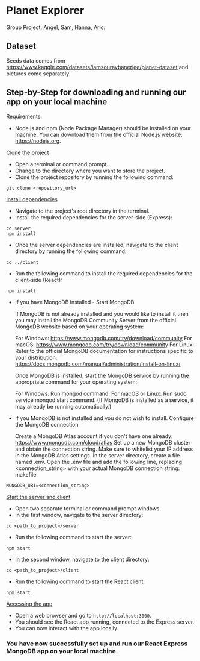 # Planet Explorer
Group Project: Angel, Sam, Hanna, Aric.

## Dataset
Seeds data comes from https://www.kaggle.com/datasets/iamsouravbanerjee/planet-dataset and pictures come separately.

## Step-by-Step for downloading and running our app on your local machine


Requirements:
- Node.js and npm (Node Package Manager) should be installed on your machine. You can download them from the official Node.js website: https://nodejs.org.

<u>Clone the project</u>
- Open a terminal or command prompt.
- Change to the directory where you want to store the project.
- Clone the project repository by running the following command:

```
git clone <repository_url>
```

<u>Install dependencies</u>
- Navigate to the project's root directory in the terminal.
- Install the required dependencies for the server-side (Express):

```
cd server
npm install
```

- Once the server dependencies are installed, navigate to the client directory by running the following command:

```
cd ../client
```

- Run the following command to install the required dependencies for the client-side (React):

```
npm install
```

- If you have MongoDB installed - Start MongoDB 

    If MongoDB is not already installed and you would like to install it then you may install the MongoDB Community Server from the official MongoDB website based on your operating system:

    For Windows: https://www.mongodb.com/try/download/community
    For macOS: https://www.mongodb.com/try/download/community
    For Linux: Refer to the official MongoDB documentation for instructions specific to your distribution: https://docs.mongodb.com/manual/administration/install-on-linux/

    Once MongoDB is installed, start the MongoDB service by running the appropriate command for your operating system:

    For Windows: Run mongod command.
    For macOS or Linux: Run sudo service mongod start command. (If MongoDB is installed as a service, it may already be running automatically.)

- If you MongoDB is not installed and you do not wish to install. Configure the MongoDB connection 

    Create a MongoDB Atlas account if you don't have one already: https://www.mongodb.com/cloud/atlas
    Set up a new MongoDB cluster and obtain the connection string. Make sure to whitelist your IP address in the MongoDB Atlas settings.
    In the server directory, create a file named .env.
    Open the .env file and add the following line, replacing <connection_string> with your actual MongoDB connection string:
    makefile

```
MONGODB_URI=<connection_string>
```

<u>Start the server and client</u>
- Open two separate terminal or command prompt windows.
- In the first window, navigate to the server directory:

```
cd <path_to_project>/server
```

- Run the following command to start the server:

```
npm start
```

- In the second window, navigate to the client directory:

```
cd <path_to_project>/client
```

- Run the following command to start the React client:

```
npm start
```

<u> Accessing the app</u>
- Open a web browser and go to `http://localhost:3000`.
- You should see the React app running, connected to the Express server.
- You can now interact with the app locally.

### You have now successfully set up and run our React Express MongoDB app on your local machine. 
